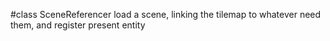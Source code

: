 #class 
SceneReferencer load a scene, linking the tilemap to whatever need them, and register present entity
